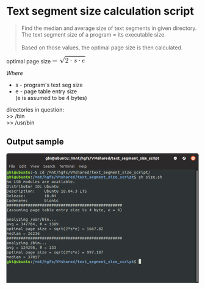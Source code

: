 # Text segment size calculation script

> Find the median and average size of text segments in given directory. <br />
> The text segment size of a program = its executable size.
> <br /><br />
> Based on those values, the optimal page size is then calculated.

optimal page size ![optimal_eqn](https://raw.githubusercontent.com/ladzaretti/text_segment_size_script/master/CodeCogsEqn.png)

_Where_
- s - program's text seg size
- e - page table entry size <br/> (e is assumed to be 4 bytes)

directories in question: <br/> >> /bin 
<br/> >> /usr/bin


## Output sample <br/>
![output](https://raw.githubusercontent.com/ladzaretti/text_segment_size_script/master/output_sample.png)